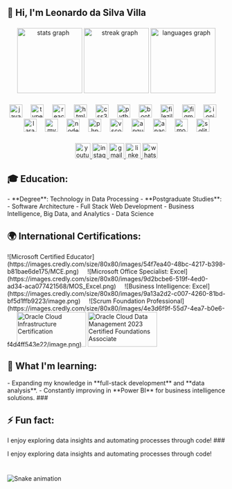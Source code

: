 <h2 align="left">👋 Hi, I'm Leonardo da Silva Villa</h2>

###

<div align="center">
  <img src="https://github-readme-stats.vercel.app/api?username=LeonardoVilla&hide_title=false&hide_rank=false&show_icons=true&include_all_commits=true&count_private=true&disable_animations=false&theme=dracula&locale=en&hide_border=false" height="150" alt="stats graph"  />
  <img src="https://streak-stats.demolab.com?user=LeonardoVilla&locale=en&mode=daily&theme=dracula&hide_border=false&border_radius=5" height="150" alt="streak graph"  />
  <img src="https://github-readme-stats.vercel.app/api/top-langs?username=LeonardoVilla&locale=pt-br&hide_title=false&layout=compact&card_width=320&langs_count=5&theme=dracula&hide_border=false" height="150" alt="languages graph"  />
</div>

###

<div align="center">
  <img src="https://cdn.jsdelivr.net/gh/devicons/devicon/icons/javascript/javascript-original.svg" height="30" alt="javascript logo"  />
  <img width="12" />
  <img src="https://cdn.jsdelivr.net/gh/devicons/devicon/icons/typescript/typescript-original.svg" height="30" alt="typescript logo"  />
  <img width="12" />
  <img src="https://cdn.jsdelivr.net/gh/devicons/devicon/icons/react/react-original.svg" height="30" alt="react logo"  />
  <img width="12" />
  <img src="https://cdn.jsdelivr.net/gh/devicons/devicon/icons/html5/html5-original.svg" height="30" alt="html5 logo"  />
  <img width="12" />
  <img src="https://cdn.jsdelivr.net/gh/devicons/devicon/icons/css3/css3-original.svg" height="30" alt="css3 logo"  />
  <img width="12" />
  <img src="https://cdn.jsdelivr.net/gh/devicons/devicon/icons/python/python-original.svg" height="30" alt="python logo"  />
  <img width="12" />
  <img src="https://cdn.jsdelivr.net/gh/devicons/devicon/icons/bootstrap/bootstrap-original.svg" height="30" alt="bootstrap logo"  />
  <img width="12" />
  <img src="https://cdn.jsdelivr.net/gh/devicons/devicon/icons/filezilla/filezilla-plain.svg" height="30" alt="filezilla logo"  />
  <img width="12" />
  <img src="https://cdn.jsdelivr.net/gh/devicons/devicon/icons/figma/figma-original.svg" height="30" alt="figma logo"  />
  <img width="12" />
  <img src="https://cdn.jsdelivr.net/gh/devicons/devicon/icons/ionic/ionic-original.svg" height="30" alt="ionic logo"  />
  <img width="12" />
  <img src="https://cdn.jsdelivr.net/gh/devicons/devicon/icons/laravel/laravel-original.svg" height="30" alt="laravel logo"  />
  <img width="12" />
  <img src="https://cdn.jsdelivr.net/gh/devicons/devicon/icons/mysql/mysql-original.svg" height="30" alt="mysql logo"  />
  <img width="12" />
  <img src="https://cdn.jsdelivr.net/gh/devicons/devicon/icons/nodejs/nodejs-original.svg" height="30" alt="nodejs logo"  />
  <img width="12" />
  <img src="https://cdn.jsdelivr.net/gh/devicons/devicon/icons/php/php-original.svg" height="30" alt="php logo"  />
  <img width="12" />
  <img src="https://cdn.jsdelivr.net/gh/devicons/devicon/icons/vscode/vscode-original.svg" height="30" alt="vscode logo"  />
  <img width="12" />
  <img src="https://cdn.jsdelivr.net/gh/devicons/devicon/icons/angularjs/angularjs-original.svg" height="30" alt="angularjs logo"  />
  <img width="12" />
  <img src="https://cdn.jsdelivr.net/gh/devicons/devicon/icons/apache/apache-original.svg" height="30" alt="apache logo"  />
  <img width="12" />
  <img src="https://cdn.jsdelivr.net/gh/devicons/devicon/icons/mongodb/mongodb-original.svg" height="30" alt="mongodb logo"  />
  <img width="12" />
  <img src="https://cdn.jsdelivr.net/gh/devicons/devicon/icons/sqlite/sqlite-original.svg" height="30" alt="sqlite logo"  />
</div>

###

<div align="center">
  <a href="https://www.youtube.com/@LeonardoVillaProfessor" target="_blank">
    <img src="https://img.shields.io/static/v1?message=Youtube&logo=youtube&label=&color=FF0000&logoColor=white&labelColor=&style=for-the-badge" height="35" alt="youtube logo"  />
  </a>
  <a href="https://www.instagram.com/manualdolaravel/" target="_blank">
    <img src="https://img.shields.io/static/v1?message=Instagram&logo=instagram&label=&color=E4405F&logoColor=white&labelColor=&style=for-the-badge" height="35" alt="instagram logo"  />
  </a>

  <a href="leosivi@gmail.com" target="_blank">
    <img src="https://img.shields.io/static/v1?message=Gmail&logo=gmail&label=&color=D14836&logoColor=white&labelColor=&style=for-the-badge" height="35" alt="gmail logo"  />
  </a>
  <a href="https://www.linkedin.com/in/leonardotech/" target="_blank">
    <img src="https://img.shields.io/static/v1?message=LinkedIn&logo=linkedin&label=&color=0077B5&logoColor=white&labelColor=&style=for-the-badge" height="35" alt="linkedin logo"  />
  </a>
  <a href="https://wa.me/5565981391515" target="_blank">
    <img src="https://img.shields.io/static/v1?message=Whatsapp&logo=whatsapp&label=&color=25D366&logoColor=white&labelColor=&style=for-the-badge" height="35" alt="whatsapp logo"  />
  </a>
</div>

###

<h2 align="left">🎓 Education:</h2>
- **Degree**: Technology in Data Processing
- **Postgraduate Studies**:
  - Software Architecture
  - Full Stack Web Development
  - Business Intelligence, Big Data, and Analytics - Data Science

###

<h2 align="left">🌍 International Certifications:</h2>
![Microsoft Certified Educator](https://images.credly.com/size/80x80/images/54f7ea40-48bc-4217-b398-b81bae6de175/MCE.png)&nbsp;&nbsp;&nbsp;&nbsp;
![Microsoft Office Specialist: Excel](https://images.credly.com/size/80x80/images/9d2bcbe6-519f-4ed0-ad34-aca077421568/MOS_Excel.png)&nbsp;&nbsp;&nbsp;&nbsp;
![Business Intelligence: Excel](https://images.credly.com/size/80x80/images/9a13a2d2-c007-4260-81bd-bf5d1ffb9223/image.png)&nbsp;&nbsp;&nbsp;&nbsp;
![Scrum Foundation Professional](https://images.credly.com/size/80x80/images/4e3d6f9f-55d7-4ea7-b0e6-f4d4ff543e22/image.png)<img src="https://brm-workforce.oracle.com/pdf/certview/images/OCIF2023CA.png" alt="Oracle Cloud Infrastructure Certification" width="160" height="80" style="margin-left: -150px;">
<img class="rc10img" src="https://brm-workforce.oracle.com/pdf/certview/images/OCDMF2023.png" alt="Oracle Cloud Data Management 2023 Certified Foundations Associate" style="width: 160px; height: 80px; object-fit: cover; margin:0 auto;">

###

<h2 align="left">🌱 What I'm learning:</h2>
- Expanding my knowledge in **full-stack development** and **data analysis**.
- Constantly improving in **Power BI** for business intelligence solutions.
###

<h2 align="left">⚡ Fun fact:</h2>
I enjoy exploring data insights and automating processes through code!
###

<p align="left">I enjoy exploring data insights and automating processes through code!</p>

###

<br clear="both">

<img src="https://raw.githubusercontent.com/LeonardoVilla/LeonardoVilla/output/snake.svg" alt="Snake animation" />

###
